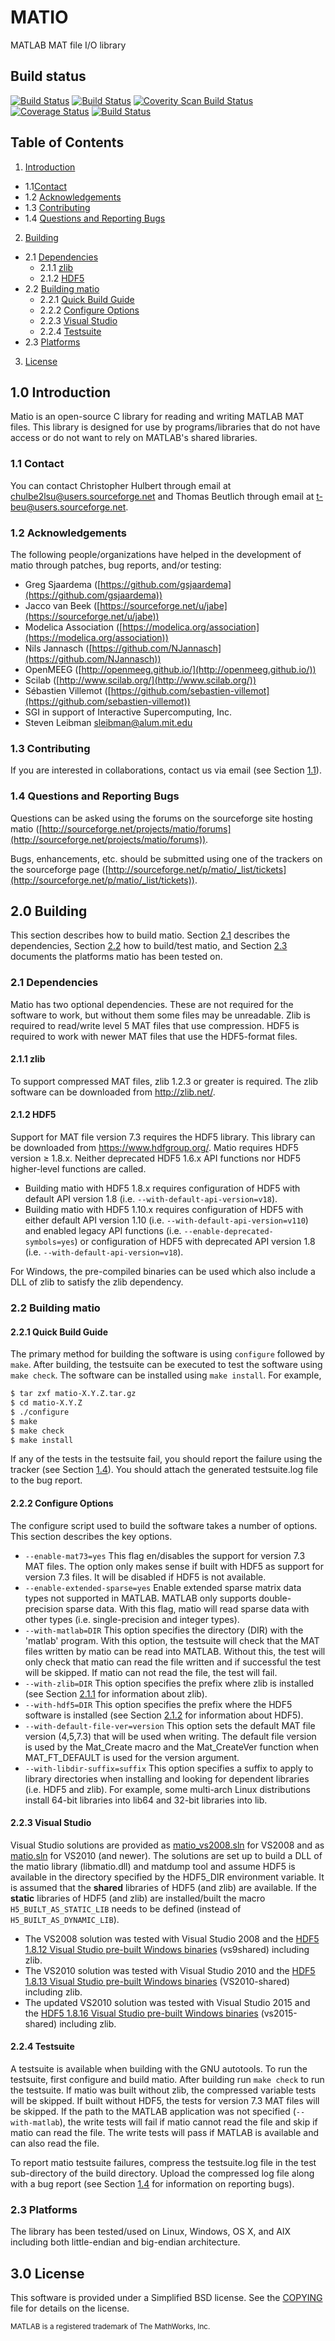 ﻿# MATIO
MATLAB MAT file I/O library

## Build status
[![Build Status](https://drone.io/github.com/tbeu/matio/status.png)](https://drone.io/github.com/tbeu/matio/latest) [![Build Status](https://travis-ci.org/tbeu/matio.svg?branch=master)](https://travis-ci.org/tbeu/matio) [![Coverity Scan Build Status](https://scan.coverity.com/projects/7575/badge.svg)](https://scan.coverity.com/projects/tbeu-matio) [![Coverage Status](https://coveralls.io/repos/github/tbeu/matio/badge.svg?branch=master)](https://coveralls.io/github/tbeu/matio?branch=master) [![Build Status](https://ci.appveyor.com/api/projects/status/heqkwuqllbh573i5/branch/master?svg=true)](https://ci.appveyor.com/project/tbeu/matio/branch/master)

## Table of Contents
1. [Introduction](#10-introduction)
  * 1.1[Contact](#11-contact)
  * 1.2 [Acknowledgements](#12-acknowledgements)
  * 1.3 [Contributing](#13-contributing)
  * 1.4 [Questions and Reporting Bugs](#14-questions-and-reporting-bugs)
2. [Building](#20-building)
  * 2.1 [Dependencies](#21-dependencies)
    * 2.1.1 [zlib](#211-zlib)
    * 2.1.2 [HDF5](#212-hdf5)
  * 2.2 [Building matio](#22-building-matio)
    * 2.2.1 [Quick Build Guide](#221-quick-build-guide)
    * 2.2.2 [Configure Options](#222-configure-options)
    * 2.2.3  [Visual Studio](#223-visual-studio)
    * 2.2.4 [Testsuite](#224-testsuite)
  * 2.3 [Platforms](#23-platforms)
3. [License](#30-license)

## 1.0 Introduction
Matio is an open-source C library for reading and writing MATLAB MAT files.
This library is designed for use by programs/libraries that do not have access or do not want to rely on MATLAB's shared libraries.

### 1.1 Contact
You can contact Christopher Hulbert through email at chulbe2lsu@users.sourceforge.net and Thomas Beutlich through email at t-beu@users.sourceforge.net.

### 1.2 Acknowledgements
The following people/organizations have helped in the development of matio through patches, bug reports, and/or testing:

* Greg Sjaardema ([https://github.com/gsjaardema](https://github.com/gsjaardema))
* Jacco van Beek ([https://sourceforge.net/u/jabe](https://sourceforge.net/u/jabe))
* Modelica Association ([https://modelica.org/association](https://modelica.org/association))
* Nils Jannasch ([https://github.com/NJannasch](https://github.com/NJannasch))
* OpenMEEG ([http://openmeeg.github.io/](http://openmeeg.github.io/))
* Scilab ([http://www.scilab.org/](http://www.scilab.org/))
* Sébastien Villemot ([https://github.com/sebastien-villemot](https://github.com/sebastien-villemot))
* SGI in support of Interactive Supercomputing, Inc.
* Steven Leibman <sleibman@alum.mit.edu>

### 1.3 Contributing
If you are interested in collaborations, contact us via email (see Section [1.1](#11-contact)).

### 1.4 Questions and Reporting Bugs
Questions can be asked using the forums on the sourceforge site hosting matio ([http://sourceforge.net/projects/matio/forums](http://sourceforge.net/projects/matio/forums)).

Bugs, enhancements, etc. should be submitted using one of the trackers on the sourceforge page ([http://sourceforge.net/p/matio/_list/tickets](http://sourceforge.net/p/matio/_list/tickets)).

## 2.0 Building
This section describes how to build matio. Section [2.1](#21-dependencies) describes the dependencies, Section [2.2](#22-building-matio) how to build/test matio, and Section [2.3](#23-platforms) documents the platforms matio has been tested on.

### 2.1 Dependencies
Matio has two optional dependencies. These are not required for the software to work, but without them some files may be unreadable. Zlib is required to read/write level 5 MAT files that use compression. HDF5 is required to work with newer MAT files that use the HDF5-format files.

#### 2.1.1 zlib
To support compressed MAT files, zlib 1.2.3 or greater is required. The zlib software can be downloaded from http://zlib.net/.

#### 2.1.2 HDF5
Support for MAT file version 7.3 requires the HDF5 library. This library can be downloaded from https://www.hdfgroup.org/. Matio requires HDF5 version &ge; 1.8.x. Neither deprecated HDF5 1.6.x API functions nor HDF5 higher-level functions are called.

* Building matio with HDF5 1.8.x requires configuration of HDF5 with default API version 1.8 (i.e. `--with-default-api-version=v18`).
* Building matio with HDF5 1.10.x requires configuration of HDF5 with either default API version 1.10 (i.e. `--with-default-api-version=v110`) and enabled legacy API functions (i.e. `--enable-deprecated-symbols=yes`) or configuration of HDF5 with deprecated API version 1.8 (i.e. `--with-default-api-version=v18`).

For Windows, the pre-compiled binaries can be used which also include a DLL of zlib to satisfy the zlib dependency.

### 2.2 Building matio
#### 2.2.1 Quick Build Guide
The primary method for building the software is using `configure` followed by `make`. After building, the testsuite can be executed to test the software using `make check`. The software can be installed using `make install`. For example,
```sh
$ tar zxf matio-X.Y.Z.tar.gz
$ cd matio-X.Y.Z
$ ./configure
$ make
$ make check
$ make install
```
If any of the tests in the testsuite fail, you should report the failure using the tracker (see Section [1.4](#14-questions-and-reporting-bugs)). You should attach the generated testsuite.log file to the bug report.

#### 2.2.2 Configure Options
The configure script used to build the software takes a number of options. This section describes the key options.

* `--enable-mat73=yes`
This flag en/disables the support for version 7.3 MAT files. The option only makes sense if built with HDF5 as support for version 7.3 files. It will be disabled if HDF5 is not available.
* `--enable-extended-sparse=yes`
Enable extended sparse matrix data types not supported in MATLAB. MATLAB only supports double-precision sparse data. With this flag, matio will read sparse data with other types (i.e. single-precision and integer types).
* `--with-matlab=DIR`
This option specifies the directory (DIR) with the 'matlab' program. With this option, the testsuite will check that the MAT files written by matio can be read into MATLAB. Without this, the test will only check that matio can read the file written and if successful the test will be skipped. If matio can not read the file, the test will fail.
* `--with-zlib=DIR`
This option specifies the prefix where zlib is installed (see Section [2.1.1](#211-zlib) for information about zlib).
* `--with-hdf5=DIR`
This option specifies the prefix where the HDF5 software is installed (see Section [2.1.2](#212-hdf5) for information about HDF5).
* `--with-default-file-ver=version`
This option sets the default MAT file version (4,5,7.3) that will be used when writing. The default file version is used by the Mat_Create macro and the Mat_CreateVer function when MAT_FT_DEFAULT is used for the version argument.
* `--with-libdir-suffix=suffix`
This option specifies a suffix to apply to library directories when installing and looking for dependent libraries (i.e. HDF5 and zlib). For example, some multi-arch Linux distributions install 64-bit libraries into lib64 and 32-bit libraries into lib.

#### 2.2.3 Visual Studio
Visual Studio solutions are provided as [matio_vs2008.sln](visual_studio/matio_vs2008.sln) for VS2008 and as [matio.sln](visual_studio/matio.sln) for VS2010 (and newer). The solutions are set up to build a DLL of the matio library (libmatio.dll) and matdump tool and assume HDF5 is available in the directory specified by the HDF5_DIR environment variable. It is assumed that the **shared** libraries of HDF5 (and zlib) are available. If the **static** libraries of HDF5 (and zlib) are installed/built the macro `H5_BUILT_AS_STATIC_LIB` needs to be defined (instead of `H5_BUILT_AS_DYNAMIC_LIB`).

* The VS2008 solution was tested with Visual Studio 2008 and the [HDF5 1.8.12 Visual Studio pre-built Windows binaries](https://www.hdfgroup.org/ftp/HDF5/releases/hdf5-1.8.12/bin/windows/) (vs9shared) including zlib.
* The VS2010 solution was tested with Visual Studio 2010 and the [HDF5 1.8.13 Visual Studio pre-built Windows binaries](https://www.hdfgroup.org/ftp/HDF5/releases/hdf5-1.8.13/bin/windows/) (VS2010-shared) including zlib.
* The updated VS2010 solution was tested with Visual Studio 2015 and the [HDF5 1.8.16 Visual Studio pre-built Windows binaries](https://www.hdfgroup.org/ftp/HDF5/releases/hdf5-1.8.16/bin/windows/extra/) (vs2015-shared) including zlib.

#### 2.2.4 Testsuite
A testsuite is available when building with the GNU autotools. To run the testsuite, first configure and build matio. After building run `make check` to run the testsuite. If matio was built without zlib, the compressed variable tests will be skipped. If built without HDF5, the tests for version 7.3 MAT files will be skipped. If the path to the MATLAB application was not specified (`--with-matlab`), the write tests will fail if matio cannot read the file and skip if matio can read the file. The write tests will pass if MATLAB is available and can also read the file.

To report matio testsuite failures, compress the testsuite.log file in the test sub-directory of the build directory. Upload the compressed log file along with a bug report (see Section [1.4](#14-questions-and-reporting-bugs) for information on reporting bugs).

### 2.3 Platforms
The library has been tested/used on Linux, Windows, OS X, and AIX including both little-endian and big-endian architecture.

## 3.0 License
This software is provided under a Simplified BSD license. See the [COPYING](COPYING) file for details on the license.

<sub>MATLAB is a registered trademark of The MathWorks, Inc.</sub>
